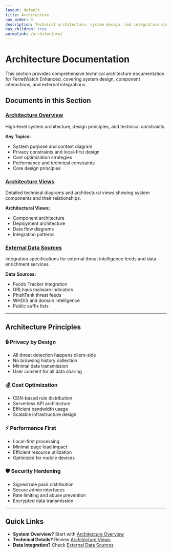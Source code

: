 ```yaml
---
layout: default
title: Architecture
nav_order: 3
description: Technical architecture, system design, and integration specifications
has_children: true
permalink: /architecture/
---
```


# Architecture Documentation

This section provides comprehensive technical architecture documentation for FerretWatch Enhanced, covering system design, component interactions, and external integrations.

## Documents in this Section

### [Architecture Overview](architecture_overview)
High-level system architecture, design principles, and technical constraints.

**Key Topics:**
- System purpose and context diagram
- Privacy constraints and local-first design
- Cost optimization strategies
- Performance and technical constraints
- Core design principles

### [Architecture Views](architecture_views)
Detailed technical diagrams and architectural views showing system components and their relationships.

**Architectural Views:**
- Component architecture
- Deployment architecture
- Data flow diagrams
- Integration patterns

### [External Data Sources](external_data_sources)
Integration specifications for external threat intelligence feeds and data enrichment services.

**Data Sources:**
- Feodo Tracker integration
- URLhaus malware indicators
- PhishTank threat feeds
- WHOIS and domain intelligence
- Public suffix lists

---

## Architecture Principles

### 🔒 Privacy by Design
- All threat detection happens client-side
- No browsing history collection
- Minimal data transmission
- User consent for all data sharing

### 💰 Cost Optimization
- CDN-based rule distribution
- Serverless API architecture
- Efficient bandwidth usage
- Scalable infrastructure design

### ⚡ Performance First
- Local-first processing
- Minimal page load impact
- Efficient resource utilization
- Optimized for mobile devices

### 🛡️ Security Hardening
- Signed rule pack distribution
- Secure admin interfaces
- Rate limiting and abuse prevention
- Encrypted data transmission

---

## Quick Links

- **System Overview?** Start with [Architecture Overview](architecture_overview.html)
- **Technical Details?** Review [Architecture Views](architecture_views.html)
- **Data Integration?** Check [External Data Sources](../definitions/architecture_external_data_sources.html)